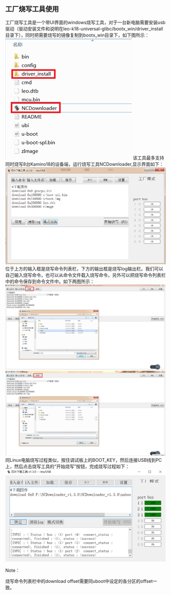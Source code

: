 ## 工厂烧写工具使用

工厂烧写工具是一个带UI界面的windows烧写工具，对于一台新电脑需要安装usb驱动（驱动安装文件和说明在leo-k18-universal-glibc/bootx_win/driver_install目录下），同时把需要烧写的镜像复制到bootx_win目录下，如下图所示：
![](assets/factory1.png)
该工具最多支持同时烧写8台Kamino18的设备端，运行烧写工具NCDownloader,显示界面如下：
![](assets/factory2.png)
位于上方的输入框是烧写命令列表栏，下方的输出框是烧写log输出栏。我们可以自己输入烧写命令，也可以从命令文件载入烧写命令，另外可以把烧写命令列表栏中的命令保存到命令文件中。如下两图所示：
![](assets/factory3.png)
![](assets/factory4.png)
同Linux电脑烧写过程类似，按住调试板上的BOOT_KEY，然后连接USB线到PC上，然后点击烧写工具的“开始烧写”按钮，完成烧写过程如下：
![](assets/factory5.png)

Note：

烧写命令列表栏中的download offset需要同uboot中设定的各分区的offset一致。